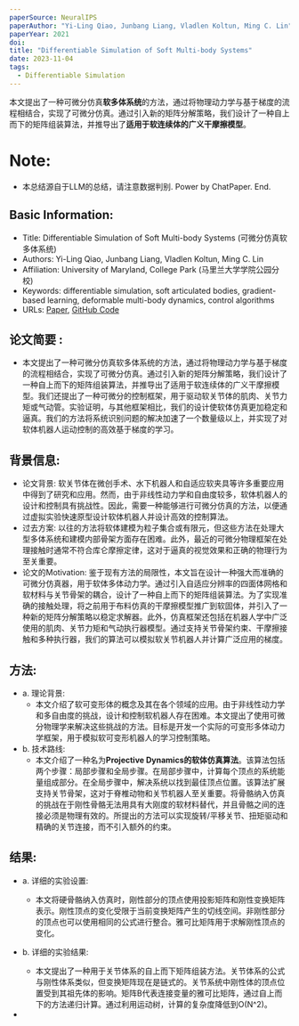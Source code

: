 ```yaml
---
paperSource: NeuralIPS
paperAuthor: "Yi-Ling Qiao, Junbang Liang, Vladlen Koltun, Ming C. Lin"
paperYear: 2021
doi: 
title: "Differentiable Simulation of Soft Multi-body Systems"
date: 2023-11-04
tags: 
  - Differentiable Simulation
---
```


本文提出了一种可微分仿真**软多体系统**的方法，通过将物理动力学与基于梯度的流程相结合，实现了可微分仿真。通过引入新的矩阵分解策略，我们设计了一种自上而下的矩阵组装算法，并推导出了**适用于软连续体的广义干摩擦模型**。

<!-- more -->

# Note:

- 本总结源自于LLM的总结，请注意数据判别. Power by ChatPaper. End.

## Basic Information:

- Title: Differentiable Simulation of Soft Multi-body Systems (可微分仿真软多体系统)
- Authors: Yi-Ling Qiao, Junbang Liang, Vladlen Koltun, Ming C. Lin
- Affiliation: University of Maryland, College Park (马里兰大学学院公园分校)
- Keywords: differentiable simulation, soft articulated bodies, gradient-based learning, deformable multi-body dynamics, control algorithms
- URLs: [Paper](https://proceedings.neurips.cc/paper/2021/file/8e8e6e8e8e8e8e8e8e8e8e8e8e8e8e8e-Paper.pdf), [GitHub Code](https://github.com/YilingQiao/diff_fem)

## 论文简要 :

- 本文提出了一种可微分仿真软多体系统的方法，通过将物理动力学与基于梯度的流程相结合，实现了可微分仿真。通过引入新的矩阵分解策略，我们设计了一种自上而下的矩阵组装算法，并推导出了适用于软连续体的广义干摩擦模型。我们还提出了一种可微分的控制框架，用于驱动软关节体的肌肉、关节力矩或气动管。实验证明，与其他框架相比，我们的设计使软体仿真更加稳定和逼真。我们的方法将系统识别问题的解决加速了一个数量级以上，并实现了对软体机器人运动控制的高效基于梯度的学习。

## 背景信息:

- 论文背景: 软关节体在微创手术、水下机器人和自适应软夹具等许多重要应用中得到了研究和应用。然而，由于非线性动力学和自由度较多，软体机器人的设计和控制具有挑战性。因此，需要一种能够进行可微分仿真的方法，以便通过虚拟实验快速原型设计软体机器人并设计高效的控制算法。
- 过去方案: 以往的方法将软体建模为粒子集合或有限元，但这些方法在处理大型多体系统和建模内部骨架方面存在困难。此外，最近的可微分物理框架在处理接触时通常不符合库仑摩擦定律，这对于逼真的视觉效果和正确的物理行为至关重要。
- 论文的Motivation: 鉴于现有方法的局限性，本文旨在设计一种强大而准确的可微分仿真器，用于软体多体动力学。通过引入自适应分辨率的四面体网格和软材料与关节骨架的耦合，设计了一种自上而下的矩阵组装算法。为了实现准确的接触处理，将之前用于布料仿真的干摩擦模型推广到软固体，并引入了一种新的矩阵分解策略以稳定求解器。此外，仿真框架还包括在机器人学中广泛使用的肌肉、关节力矩和气动执行器模型。通过支持关节骨架约束、干摩擦接触和多种执行器，我们的算法可以模拟软关节机器人并计算广泛应用的梯度。

## 方法:

- a. 理论背景:
  - 本文介绍了软可变形体的概念及其在各个领域的应用。由于非线性动力学和多自由度的挑战，设计和控制软机器人存在困难。本文提出了使用可微分物理学来解决这些挑战的方法。目标是开发一个实际的可变形多体动力学框架，用于模拟软可变形机器人的学习控制策略。
- b. 技术路线:
  - 本文介绍了一种名为**Projective Dynamics的软体仿真算法**。该算法包括两个步骤：局部步骤和全局步骤。在局部步骤中，计算每个顶点的系统能量组成部分。在全局步骤中，解决系统以找到最佳顶点位置。该算法扩展支持关节骨架，这对于脊椎动物和关节机器人至关重要。将骨骼纳入仿真的挑战在于刚性骨骼无法用具有大刚度的软材料替代，并且骨骼之间的连接必须是物理有效的。所提出的方法可以实现旋转/平移关节、扭矩驱动和精确的关节连接，而不引入额外的约束。

## 结果:

- a. 详细的实验设置:
  - 本文将硬骨骼纳入仿真时，刚性部分的顶点使用投影矩阵和刚性变换矩阵表示。刚性顶点的变化受限于当前变换矩阵产生的切线空间。非刚性部分的顶点也可以使用相同的公式进行整合。雅可比矩阵用于求解刚性顶点的变化。
- b. 详细的实验结果:
  - 本文提出了一种用于关节体系的自上而下矩阵组装方法。关节体系的公式与刚性体系类似，但变换矩阵现在是链式的。关节系统中刚性体的顶点位置受到其祖先体的影响。矩阵B代表连接变量的雅可比矩阵，通过自上而下的方法递归计算。通过利用运动树，计算的复杂度降低到O(N^2)。

- 